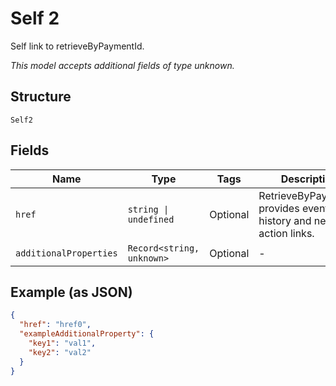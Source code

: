 
# Self 2

Self link to retrieveByPaymentId.

*This model accepts additional fields of type unknown.*

## Structure

`Self2`

## Fields

| Name | Type | Tags | Description |
|  --- | --- | --- | --- |
| `href` | `string \| undefined` | Optional | RetrieveByPaymentId provides event history and next action links. |
| `additionalProperties` | `Record<string, unknown>` | Optional | - |

## Example (as JSON)

```json
{
  "href": "href0",
  "exampleAdditionalProperty": {
    "key1": "val1",
    "key2": "val2"
  }
}
```

